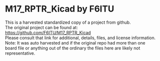 
# M17_RPTR_Kicad by F6ITU  
This is a harvested standardized copy of a project from github.  
The original project can be found at:  
https://github.com/F6ITU/M17_RPTR_Kicad  
Please consult that link for additional, details, files, and license information.  
Note: It was auto harvested and if the original repo had more than one board file or anything out of the ordinary the files here are likely not representative.  
    
